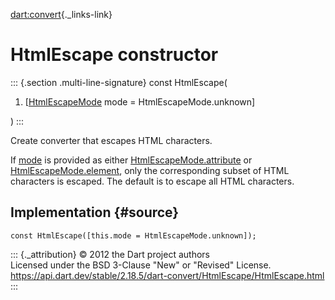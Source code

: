 [dart:convert](../../dart-convert/dart-convert-library){._links-link}

HtmlEscape constructor
======================

::: {.section .multi-line-signature}
const HtmlEscape(

1.  \[[HtmlEscapeMode](../htmlescapemode-class) mode =
    HtmlEscapeMode.unknown\]

)
:::

Create converter that escapes HTML characters.

If [mode](mode) is provided as either
[HtmlEscapeMode.attribute](../htmlescapemode/attribute-constant) or
[HtmlEscapeMode.element](../htmlescapemode/element-constant), only the
corresponding subset of HTML characters is escaped. The default is to
escape all HTML characters.

Implementation {#source}
--------------

``` {.language-dart data-language="dart"}
const HtmlEscape([this.mode = HtmlEscapeMode.unknown]);
```

::: {._attribution}
© 2012 the Dart project authors\
Licensed under the BSD 3-Clause \"New\" or \"Revised\" License.\
<https://api.dart.dev/stable/2.18.5/dart-convert/HtmlEscape/HtmlEscape.html>
:::
